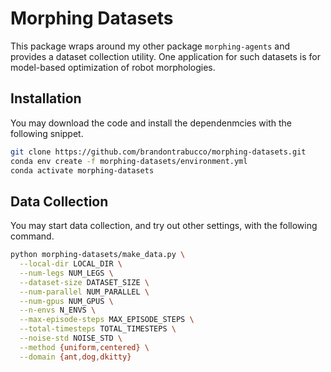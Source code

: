 # Morphing Datasets

This package wraps around my other package `morphing-agents` and provides a dataset collection utility. One application for such datasets is for model-based optimization of robot morphologies. 

## Installation

You may download the code and install the dependenmcies with the following snippet.

```bash
git clone https://github.com/brandontrabucco/morphing-datasets.git
conda env create -f morphing-datasets/environment.yml
conda activate morphing-datasets
```

## Data Collection

You may start data collection, and try out other settings, with the following command.

```bash
python morphing-datasets/make_data.py \
  --local-dir LOCAL_DIR \
  --num-legs NUM_LEGS \
  --dataset-size DATASET_SIZE \
  --num-parallel NUM_PARALLEL \
  --num-gpus NUM_GPUS \
  --n-envs N_ENVS \
  --max-episode-steps MAX_EPISODE_STEPS \
  --total-timesteps TOTAL_TIMESTEPS \
  --noise-std NOISE_STD \
  --method {uniform,centered} \
  --domain {ant,dog,dkitty}
```
